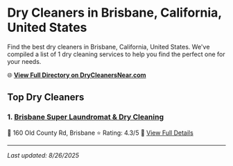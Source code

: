# Dry Cleaners in Brisbane, California, United States

Find the best dry cleaners in Brisbane, California, United States. We've compiled a list of 1 dry cleaning services to help you find the perfect one for your needs.

🌐 **[View Full Directory on DryCleanersNear.com](https://drycleanersnear.com/city/US/California/Brisbane)**

## Top Dry Cleaners

### 1. [Brisbane Super Laundromat & Dry Cleaning](https://drycleanersnear.com/dryCleaner/689d4336756b71cad101ee60/brisbane-super-laundromat-dry-cleaning)
📍 160 Old County Rd, Brisbane
⭐ Rating: 4.3/5
🔗 [View Full Details](https://drycleanersnear.com/dryCleaner/689d4336756b71cad101ee60/brisbane-super-laundromat-dry-cleaning)


---

*Last updated: 8/26/2025*

